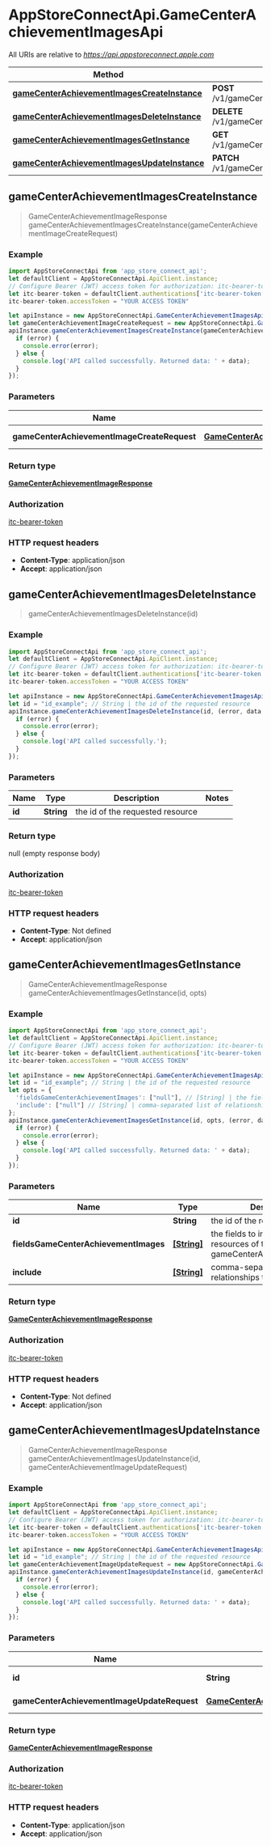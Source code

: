 # AppStoreConnectApi.GameCenterAchievementImagesApi

All URIs are relative to *https://api.appstoreconnect.apple.com*

Method | HTTP request | Description
------------- | ------------- | -------------
[**gameCenterAchievementImagesCreateInstance**](GameCenterAchievementImagesApi.md#gameCenterAchievementImagesCreateInstance) | **POST** /v1/gameCenterAchievementImages | 
[**gameCenterAchievementImagesDeleteInstance**](GameCenterAchievementImagesApi.md#gameCenterAchievementImagesDeleteInstance) | **DELETE** /v1/gameCenterAchievementImages/{id} | 
[**gameCenterAchievementImagesGetInstance**](GameCenterAchievementImagesApi.md#gameCenterAchievementImagesGetInstance) | **GET** /v1/gameCenterAchievementImages/{id} | 
[**gameCenterAchievementImagesUpdateInstance**](GameCenterAchievementImagesApi.md#gameCenterAchievementImagesUpdateInstance) | **PATCH** /v1/gameCenterAchievementImages/{id} | 



## gameCenterAchievementImagesCreateInstance

> GameCenterAchievementImageResponse gameCenterAchievementImagesCreateInstance(gameCenterAchievementImageCreateRequest)



### Example

```javascript
import AppStoreConnectApi from 'app_store_connect_api';
let defaultClient = AppStoreConnectApi.ApiClient.instance;
// Configure Bearer (JWT) access token for authorization: itc-bearer-token
let itc-bearer-token = defaultClient.authentications['itc-bearer-token'];
itc-bearer-token.accessToken = "YOUR ACCESS TOKEN"

let apiInstance = new AppStoreConnectApi.GameCenterAchievementImagesApi();
let gameCenterAchievementImageCreateRequest = new AppStoreConnectApi.GameCenterAchievementImageCreateRequest(); // GameCenterAchievementImageCreateRequest | GameCenterAchievementImage representation
apiInstance.gameCenterAchievementImagesCreateInstance(gameCenterAchievementImageCreateRequest, (error, data, response) => {
  if (error) {
    console.error(error);
  } else {
    console.log('API called successfully. Returned data: ' + data);
  }
});
```

### Parameters


Name | Type | Description  | Notes
------------- | ------------- | ------------- | -------------
 **gameCenterAchievementImageCreateRequest** | [**GameCenterAchievementImageCreateRequest**](GameCenterAchievementImageCreateRequest.md)| GameCenterAchievementImage representation | 

### Return type

[**GameCenterAchievementImageResponse**](GameCenterAchievementImageResponse.md)

### Authorization

[itc-bearer-token](../README.md#itc-bearer-token)

### HTTP request headers

- **Content-Type**: application/json
- **Accept**: application/json


## gameCenterAchievementImagesDeleteInstance

> gameCenterAchievementImagesDeleteInstance(id)



### Example

```javascript
import AppStoreConnectApi from 'app_store_connect_api';
let defaultClient = AppStoreConnectApi.ApiClient.instance;
// Configure Bearer (JWT) access token for authorization: itc-bearer-token
let itc-bearer-token = defaultClient.authentications['itc-bearer-token'];
itc-bearer-token.accessToken = "YOUR ACCESS TOKEN"

let apiInstance = new AppStoreConnectApi.GameCenterAchievementImagesApi();
let id = "id_example"; // String | the id of the requested resource
apiInstance.gameCenterAchievementImagesDeleteInstance(id, (error, data, response) => {
  if (error) {
    console.error(error);
  } else {
    console.log('API called successfully.');
  }
});
```

### Parameters


Name | Type | Description  | Notes
------------- | ------------- | ------------- | -------------
 **id** | **String**| the id of the requested resource | 

### Return type

null (empty response body)

### Authorization

[itc-bearer-token](../README.md#itc-bearer-token)

### HTTP request headers

- **Content-Type**: Not defined
- **Accept**: application/json


## gameCenterAchievementImagesGetInstance

> GameCenterAchievementImageResponse gameCenterAchievementImagesGetInstance(id, opts)



### Example

```javascript
import AppStoreConnectApi from 'app_store_connect_api';
let defaultClient = AppStoreConnectApi.ApiClient.instance;
// Configure Bearer (JWT) access token for authorization: itc-bearer-token
let itc-bearer-token = defaultClient.authentications['itc-bearer-token'];
itc-bearer-token.accessToken = "YOUR ACCESS TOKEN"

let apiInstance = new AppStoreConnectApi.GameCenterAchievementImagesApi();
let id = "id_example"; // String | the id of the requested resource
let opts = {
  'fieldsGameCenterAchievementImages': ["null"], // [String] | the fields to include for returned resources of type gameCenterAchievementImages
  'include': ["null"] // [String] | comma-separated list of relationships to include
};
apiInstance.gameCenterAchievementImagesGetInstance(id, opts, (error, data, response) => {
  if (error) {
    console.error(error);
  } else {
    console.log('API called successfully. Returned data: ' + data);
  }
});
```

### Parameters


Name | Type | Description  | Notes
------------- | ------------- | ------------- | -------------
 **id** | **String**| the id of the requested resource | 
 **fieldsGameCenterAchievementImages** | [**[String]**](String.md)| the fields to include for returned resources of type gameCenterAchievementImages | [optional] 
 **include** | [**[String]**](String.md)| comma-separated list of relationships to include | [optional] 

### Return type

[**GameCenterAchievementImageResponse**](GameCenterAchievementImageResponse.md)

### Authorization

[itc-bearer-token](../README.md#itc-bearer-token)

### HTTP request headers

- **Content-Type**: Not defined
- **Accept**: application/json


## gameCenterAchievementImagesUpdateInstance

> GameCenterAchievementImageResponse gameCenterAchievementImagesUpdateInstance(id, gameCenterAchievementImageUpdateRequest)



### Example

```javascript
import AppStoreConnectApi from 'app_store_connect_api';
let defaultClient = AppStoreConnectApi.ApiClient.instance;
// Configure Bearer (JWT) access token for authorization: itc-bearer-token
let itc-bearer-token = defaultClient.authentications['itc-bearer-token'];
itc-bearer-token.accessToken = "YOUR ACCESS TOKEN"

let apiInstance = new AppStoreConnectApi.GameCenterAchievementImagesApi();
let id = "id_example"; // String | the id of the requested resource
let gameCenterAchievementImageUpdateRequest = new AppStoreConnectApi.GameCenterAchievementImageUpdateRequest(); // GameCenterAchievementImageUpdateRequest | GameCenterAchievementImage representation
apiInstance.gameCenterAchievementImagesUpdateInstance(id, gameCenterAchievementImageUpdateRequest, (error, data, response) => {
  if (error) {
    console.error(error);
  } else {
    console.log('API called successfully. Returned data: ' + data);
  }
});
```

### Parameters


Name | Type | Description  | Notes
------------- | ------------- | ------------- | -------------
 **id** | **String**| the id of the requested resource | 
 **gameCenterAchievementImageUpdateRequest** | [**GameCenterAchievementImageUpdateRequest**](GameCenterAchievementImageUpdateRequest.md)| GameCenterAchievementImage representation | 

### Return type

[**GameCenterAchievementImageResponse**](GameCenterAchievementImageResponse.md)

### Authorization

[itc-bearer-token](../README.md#itc-bearer-token)

### HTTP request headers

- **Content-Type**: application/json
- **Accept**: application/json

